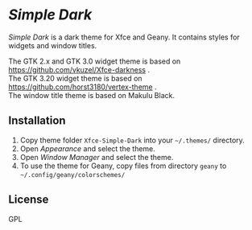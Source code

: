 *Simple Dark*
===============

*Simple Dark* is a dark theme for Xfce and Geany. 
It contains styles for widgets and window titles.

The GTK 2.x and GTK 3.0 widget theme is based on https://github.com/vkuzel/Xfce-darkness .  
The GTK 3.20 widget theme is based on https://github.com/horst3180/vertex-theme .  
The window title theme is based on Makulu Black.  

Installation
------------

1. Copy theme folder `Xfce-Simple-Dark` into your `~/.themes/` directory.
2. Open *Appearance* and select the theme.
3. Open *Window Manager* and select the theme.
4. To use the theme for Geany, copy files from directory `geany` to `~/.config/geany/colorschemes/`

License
-------

GPL

